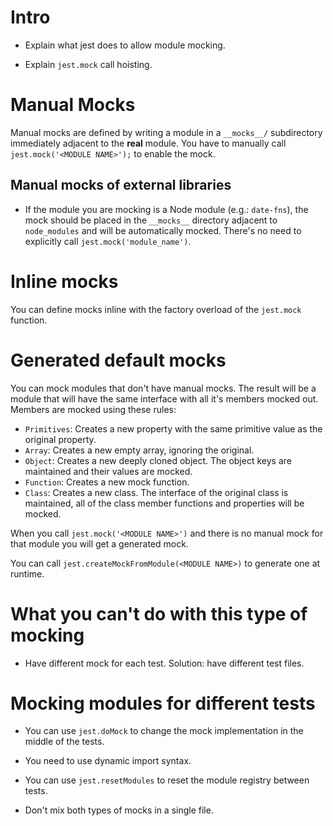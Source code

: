 # Intro

* Explain what jest does to allow module mocking.

* Explain `jest.mock` call hoisting.

# Manual Mocks

Manual mocks are defined by writing a module in a `__mocks__/` subdirectory immediately adjacent to the **real** module. You have to manually call `jest.mock('<MODULE NAME>');` to enable the mock.

## Manual mocks of external libraries

* If the module you are mocking is a Node module (e.g.: `date-fns`), the mock should be placed in the `__mocks__` directory adjacent to `node_modules` and will be automatically mocked. There's no need to explicitly call `jest.mock('module_name')`.

# Inline mocks

You can define mocks inline with the factory overload of the `jest.mock` function.

# Generated default mocks
You can mock modules that don't have manual mocks. The result will be a module that will have the same interface with all it's members mocked out. Members are mocked using these rules:

* `Primitives`: Creates a new property with the same primitive value as the original property.
* `Array`: Creates a new empty array, ignoring the original.
* `Object`: Creates a new deeply cloned object. The object keys are maintained and their values are mocked.
* `Function`: Creates a new mock function.
* `Class`: Creates a new class. The interface of the original class is maintained, all of the class member functions and properties will be mocked.

When you call `jest.mock('<MODULE NAME>')` and there is no manual mock for that module you will get a generated mock.

You can call `jest.createMockFromModule(<MODULE NAME>)` to generate one at runtime.

# What you can't do with this type of mocking

* Have different mock for each test. Solution: have different test files.

# Mocking modules for different tests

* You can use `jest.doMock` to change the mock implementation in the middle of the tests.
* You need to use dynamic import syntax.

* You can use `jest.resetModules` to reset the module registry between tests.

* Don't mix both types of mocks in a single file.
